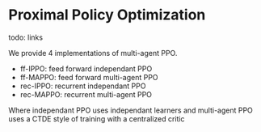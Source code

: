 # Proximal Policy Optimization
todo: links

We provide 4 implementations of multi-agent PPO.
* ff-IPPO: feed forward independant PPO
* ff-MAPPO: feed forward multi-agent PPO
* rec-IPPO: recurrent independant PPO
* rec-MAPPO: recurrent multi-agent PPO

Where independant PPO uses independant learners and multi-agent PPO uses a CTDE style of training with a centralized critic
